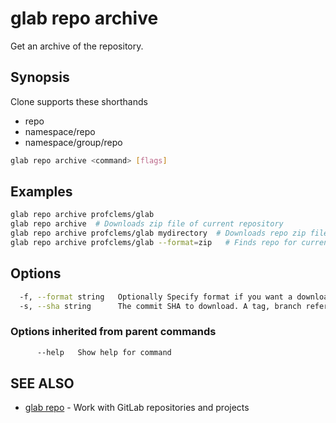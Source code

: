 # glab repo archive

Get an archive of the repository.

## Synopsis

Clone supports these shorthands

- repo
- namespace/repo
- namespace/group/repo

```bash
glab repo archive <command> [flags]
```

## Examples

```bash
glab repo archive profclems/glab
glab repo archive  # Downloads zip file of current repository
glab repo archive profclems/glab mydirectory  # Downloads repo zip file into mydirectory
glab repo archive profclems/glab --format=zip   # Finds repo for current user and download in zip format

```

## Options

```bash
  -f, --format string   Optionally Specify format if you want a downloaded archive: {tar.gz|tar.bz2|tbz|tbz2|tb2|bz2|tar|zip} (Default: zip) (default "zip")
  -s, --sha string      The commit SHA to download. A tag, branch reference, or SHA can be used. This defaults to the tip of the default branch if not specified
```

### Options inherited from parent commands

```bash
      --help   Show help for command
```

## SEE ALSO

- [glab repo](./) - Work with GitLab repositories and projects
